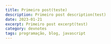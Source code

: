 ```yaml
---
title: Primeiro post(teste)
description: Primeiro post description(test)
date: 2023-01-21
excerpt: Primeiro post excerpt(test)
category: devnotes
tags: programação, blog, javascript
---
```

